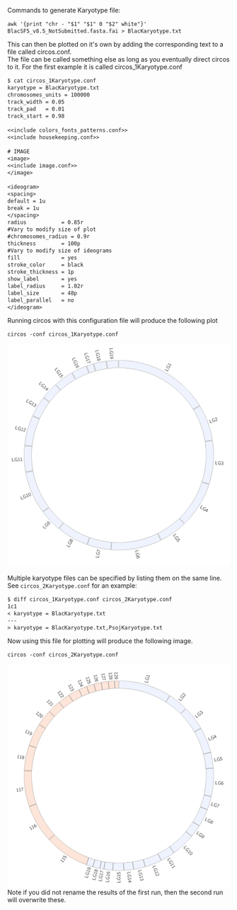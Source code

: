 Commands to generate Karyotype file:
```
awk '{print "chr - "$1" "$1" 0 "$2" white"}' BlacSF5_v8.5_NotSubmitted.fasta.fai > BlacKaryotype.txt
```
This can then be plotted on it's own by adding the corresponding text to a file called circos.conf.\
The file can be called something else as long as you eventually direct circos to it. For the first example it is called circos_1Karyotype.conf
```
$ cat circos_1Karyotype.conf
karyotype = BlacKaryotype.txt
chromosomes_units = 100000
track_width = 0.05
track_pad   = 0.01
track_start = 0.98

<<include colors_fonts_patterns.conf>>
<<include housekeeping.conf>>

# IMAGE
<image>
<<include image.conf>>
</image>

<ideogram>
<spacing>
default = 1u
break = 1u
</spacing>
radius           = 0.85r
#Vary to modify size of plot
#chromosomes_radius = 0.9r
thickness        = 100p
#Vary to modify size of ideograms
fill             = yes
stroke_color     = black
stroke_thickness = 1p
show_label       = yes
label_radius     = 1.02r
label_size       = 48p
label_parallel   = no
</ideogram>
```
Running circos with this configuration file will produce the following plot
```
circos -conf circos_1Karyotype.conf
```
![Bremia lactucae karyotype](./circos_1Karyotype.png)

Multiple karyotype files can be specified by listing them on the same line. See `circos_2Karyotype.conf` for an example:
```
$ diff circos_1Karyotype.conf circos_2Karyotype.conf
1c1
< karyotype = BlacKaryotype.txt
---
> karyotype = BlacKaryotype.txt,PsojKaryotype.txt
```
Now using this file for plotting will produce the following image.
```
circos -conf circos_2Karyotype.conf
```
![Bremia lactucae and P.sojae karyotypes](./circos_2Karyotype.png)
Note if you did not rename the results of the first run, then the second run will overwrite these.
